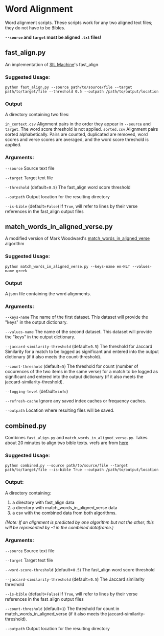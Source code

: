 # Word Alignment

Word alignment scripts. These scripts work for any two aligned text files; they do not have to be Bibles.

**`--source` and `target` must be aligned `.txt` files!** 

## fast_align.py
An implementation of [SIL Machine](https://github.com/sillsdev/machine.py/tree/main/machine)'s fast_align
### Suggested Usage:

`python fast_align.py --source path/to/source/file --target path/to/target/file --threshold 0.5 --outpath /path/to/output/location`

### Output

A directory containing two files:

`in_context.csv`  Alignment pairs in the order they appear in `--source` and `target`. The word score threshold is not applied.
`sorted.csv`  Alignment pairs sorted alphabetically. Pairs are counted, duplicated are removed, word scores and verse scores are averaged, and the word score threshold is applied.

### Arguments:

`--source`  Source text file

`--target`  Target text file

`--threshold`  (default=`0.5`)  The fast_align word score threshold

`--outpath`  Output location for the resulting directory   

`--is-bible`  (default=`False`)  If `True`, will refer to lines by their verse references in the fast_align output files

## match_words_in_aligned_verse.py
A modified version of Mark Woodward's [match_words_in_aligned_verse](https://github.com/sil-ai/new2old) algorithm
### Suggested Usage:

`python match_words_in_aligned_verse.py --keys-name en-NLT --values-name greek`

### Output

A json file containing the word alignments. 

### Arguments:

`--keys-name`  The name of the first dataset. This dataset will provide the "keys" in the output dictionary.

`--values-name`  The name of the second dataset. This dataset will provide the "keys" in the output dictionary.

`--jaccard-similarity-threshold`  (default=`0.5`) The threshold for Jaccard Similarity for a match to be logged as significant and entered into the output dictionary (if it also meets the count-threshold).

`--count-threshold`  (default=`5`)  The threshold for count (number of occurences of the two items in the same verse) for a match to be logged as significant and entered into the output dictionary (if it also meets the jaccard-similarity-threshold).

`--logging-level`  (default=`info`)

`--refresh-cache`  Ignore any saved index caches or frequency caches.

`--outpath` Location where resulting files will be saved. 

## combined.py
Combines `fast_align.py` and `match_words_in_aligned_verse.py`. Takes about 20 minutes to align two bible texts. 
vrefs are from [here](https://github.com/sil-ai/aqua-api/tree/master/fixtures)
### Suggested Usage:
`python combined.py --source path/to/source/file --target path/to/target/file --is-bible True --outpath /path/to/output/location`

### Output:
A directory containing:

1) a directory with fast_align data
2) a directory with match_words_in_aligned_verse data
3) a csv with the combined data from both algorithms. 

*(Note: If an alignment is predicted by one algorithm but not the other, this will be represented by -1 in the combined dataframe.)*

### Arguments:

`--source`  Source text file

`--target`  Target text file

`--word-score-threshold`  (default=`0.5`)  The fast_align word score threshold

`--jaccard-similarity-threshold`  (default=`0.5`)  The Jaccard similarity threshold

`--is-bible`  (default=`False`)  If `True`, will refer to lines by their verse references in the fast_align output files

`--count-threshold`  (default=`1`)  The threshold for count in match_words_in_aligned_verse (if it also meets the jaccard-similarity-threshold).

`--outpath`  Output location for the resulting directory  

